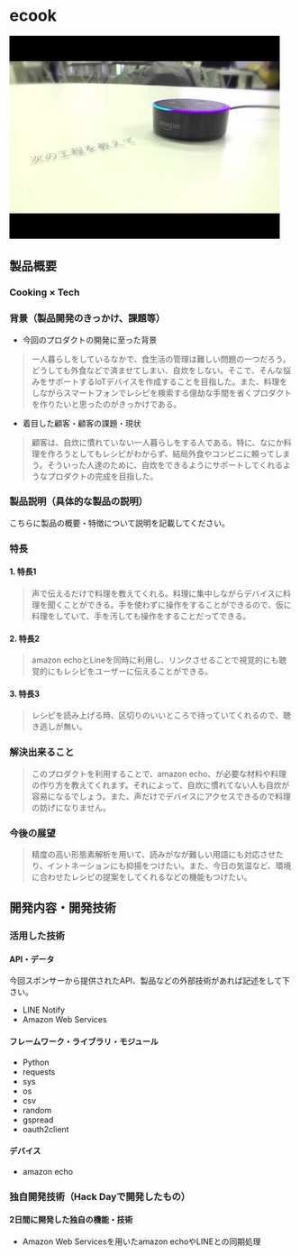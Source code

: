 # ecook

[![ecook](alexa.png)](https://youtu.be/NxJs84JIkbA)

## 製品概要
### Cooking × Tech

### 背景（製品開発のきっかけ、課題等）

- 今回のプロダクトの開発に至った背景
> 一人暮らしをしているなかで、食生活の管理は難しい問題の一つだろう。どうしても外食などで済ませてしまい、自炊をしない。そこで、そんな悩みをサポートするIoTデバイスを作成することを目指した。また、料理をしながらスマートフォンでレシピを検索する億劫な手間を省くプロダクトを作りたいと思ったのがきっかけである。

- 着目した顧客・顧客の課題・現状
> 顧客は、自炊に慣れていない一人暮らしをする人である。特に、なにか料理を作ろうとしてもレシピがわからず、結局外食やコンビニに頼ってしまう。そういった人達のために、自炊をできるようにサポートしてくれるようなプロダクトの完成を目指した。

### 製品説明（具体的な製品の説明）
こちらに製品の概要・特徴について説明を記載してください。

### 特長

#### 1. 特長1
>声で伝えるだけで料理を教えてくれる。料理に集中しながらデバイスに料理を聞くことができる。手を使わずに操作をすることができるので、仮に料理をしていて、手を汚しても操作をすることだってできる。

#### 2. 特長2
>amazon echoとLineを同時に利用し、リンクさせることで視覚的にも聴覚的にもレシピをユーザーに伝えることができる。

#### 3. 特長3
>レシピを読み上げる時、区切りのいいところで待っていてくれるので、聴き逃しが無い。

### 解決出来ること
>このプロダクトを利用することで、amazon echo、が必要な材料や料理の作り方を教えてくれます。それによって、自炊に慣れてない人も自炊が容易になるでしょう。また、声だけでデバイスにアクセスできるので料理の妨げになりません。

### 今後の展望
> 精度の高い形態素解析を用いて、読みがなが難しい用語にも対応させたり、イントネーションにも抑揚をつけたい。また、今日の気温など、環境に合わせたレシピの提案をしてくれるなどの機能もつけたい。


## 開発内容・開発技術
### 活用した技術
#### API・データ
今回スポンサーから提供されたAPI、製品などの外部技術があれば記述をして下さい。
  
*  LINE Notify
* Amazon Web Services


#### フレームワーク・ライブラリ・モジュール
* Python
* requests
* sys
* os
* csv
* random
* gspread
* oauth2client

#### デバイス
* amazon echo


### 独自開発技術（Hack Dayで開発したもの）
#### 2日間に開発した独自の機能・技術

* Amazon Web Servicesを用いたamazon echoやLINEとの同期処理
